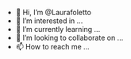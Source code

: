 - 👋 Hi, I’m @Laurafoletto
- 👀 I’m interested in ...
- 🌱 I’m currently learning ...
- 💞️ I’m looking to collaborate on ...
- 📫 How to reach me ...

<!---
Laurafoletto/Laurafoletto is a ✨ special ✨ repository because its `README.md` (this file) appears on your GitHub profile.
You can click the Preview link to take a look at your changes.
--->
